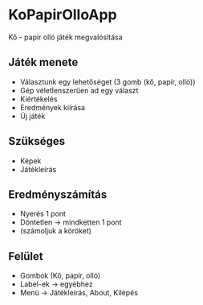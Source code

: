 # KoPapirOlloApp
Kő - papír olló játék megvalósítása


## Játék menete
- Választunk egy lehetőséget (3 gomb (kő, papír, olló))
- Gép véletlenszerűen ad egy választ
- Kiértékelés
- Eredmények kiírása
- Új játék

## Szükséges
- Képek
- Játékleírás


## Eredményszámítás
- Nyerés 1 pont
- Döntetlen -> mindketten 1 pont
- (számoljuk a köröket)

## Felület
- Gombok (Kő, papír, olló)
- Label-ek -> egyébhez
- Menü -> Játékleírás, About, Kilépés
